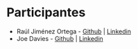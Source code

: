# Participantes
* Raúl Jiménez Ortega - [Github](http://www.github.com/hhkaos) | [Linkedin](http://es.linkedin.com/in/jimenezortegaraul)
* Joe Davies - [Github](http://www.github.com/JoeWDavies) | [Linkedin](http://es.linkedin.com/in/JoeWDavies)
